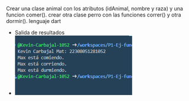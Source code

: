 Crear una clase animal con los atributos (idAnimal, nombre y raza) y una funcion comer(). crear otra clase perro con las funciones correr() y otra dormir(). lenguaje dart
* Salida de resultados
* ![alt text](image-12.png)
